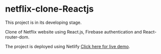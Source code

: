 # netflix-clone-Reactjs
This project is in its developing stage.

Clone of Netflix website using React.js, Firebase authentication and React-router-dom.

The project is deployed using Netlify [Click here for live demo](https://nilutpal-netflix-clone.netlify.app/).

